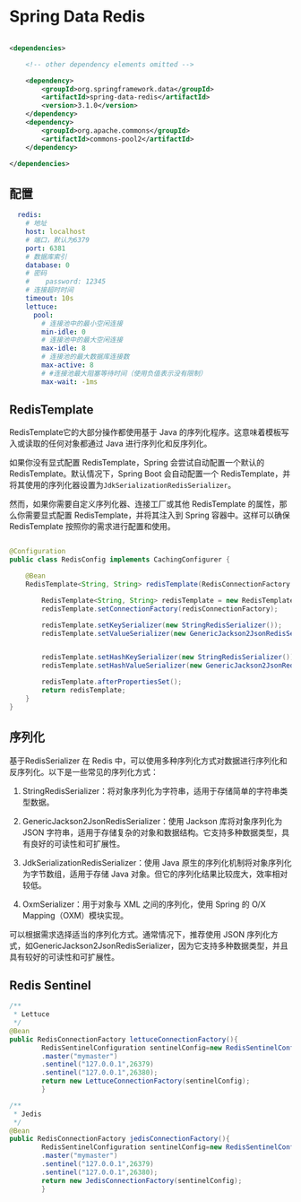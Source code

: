 # Spring Data Redis

```xml

<dependencies>

    <!-- other dependency elements omitted -->

    <dependency>
        <groupId>org.springframework.data</groupId>
        <artifactId>spring-data-redis</artifactId>
        <version>3.1.0</version>
    </dependency>
    <dependency>
        <groupId>org.apache.commons</groupId>
        <artifactId>commons-pool2</artifactId>
    </dependency>

</dependencies>

```

## 配置

```yaml
  redis:
    # 地址
    host: localhost
    # 端口，默认为6379
    port: 6381
    # 数据库索引
    database: 0
    # 密码
    #    password: 12345
    # 连接超时时间
    timeout: 10s
    lettuce:
      pool:
        # 连接池中的最小空闲连接
        min-idle: 0
        # 连接池中的最大空闲连接
        max-idle: 8
        # 连接池的最大数据库连接数
        max-active: 8
        # #连接池最大阻塞等待时间（使用负值表示没有限制）
        max-wait: -1ms

```

## RedisTemplate

RedisTemplate它的大部分操作都使用基于 Java 的序列化程序。这意味着模板写入或读取的任何对象都通过 Java 进行序列化和反序列化。

如果你没有显式配置 RedisTemplate，Spring 会尝试自动配置一个默认的 RedisTemplate。默认情况下，Spring Boot 会自动配置一个
RedisTemplate，并将其使用的序列化器设置为`JdkSerializationRedisSerializer`。

然而，如果你需要自定义序列化器、连接工厂或其他 RedisTemplate 的属性，那么你需要显式配置 RedisTemplate，并将其注入到 Spring
容器中。这样可以确保 RedisTemplate 按照你的需求进行配置和使用。

```java  

@Configuration
public class RedisConfig implements CachingConfigurer {

    @Bean
    RedisTemplate<String, String> redisTemplate(RedisConnectionFactory redisConnectionFactory) {

        RedisTemplate<String, String> redisTemplate = new RedisTemplate<>();
        redisTemplate.setConnectionFactory(redisConnectionFactory);

        redisTemplate.setKeySerializer(new StringRedisSerializer());
        redisTemplate.setValueSerializer(new GenericJackson2JsonRedisSerializer());


        redisTemplate.setHashKeySerializer(new StringRedisSerializer());
        redisTemplate.setHashValueSerializer(new GenericJackson2JsonRedisSerializer());

        redisTemplate.afterPropertiesSet();
        return redisTemplate;
    }
}


```

## 序列化

基于RedisSerializer
在 Redis 中，可以使用多种序列化方式对数据进行序列化和反序列化。以下是一些常见的序列化方式：

1. StringRedisSerializer：将对象序列化为字符串，适用于存储简单的字符串类型数据。

2. GenericJackson2JsonRedisSerializer：使用 Jackson 库将对象序列化为 JSON 字符串，适用于存储复杂的对象和数据结构。它支持多种数据类型，具有良好的可读性和可扩展性。

3. JdkSerializationRedisSerializer：使用 Java 原生的序列化机制将对象序列化为字节数组，适用于存储 Java
   对象。但它的序列化结果比较庞大，效率相对较低。

4. OxmSerializer：用于对象与 XML 之间的序列化，使用 Spring 的 O/X Mapping（OXM）模块实现。

可以根据需求选择适当的序列化方式。通常情况下，推荐使用 JSON
序列化方式，如GenericJackson2JsonRedisSerializer，因为它支持多种数据类型，并且具有较好的可读性和可扩展性。

## Redis Sentinel

```java
/**
 * Lettuce
 */
@Bean
public RedisConnectionFactory lettuceConnectionFactory(){
        RedisSentinelConfiguration sentinelConfig=new RedisSentinelConfiguration()
        .master("mymaster")
        .sentinel("127.0.0.1",26379)
        .sentinel("127.0.0.1",26380);
        return new LettuceConnectionFactory(sentinelConfig);
        }

/**
 * Jedis
 */
@Bean
public RedisConnectionFactory jedisConnectionFactory(){
        RedisSentinelConfiguration sentinelConfig=new RedisSentinelConfiguration()
        .master("mymaster")
        .sentinel("127.0.0.1",26379)
        .sentinel("127.0.0.1",26380);
        return new JedisConnectionFactory(sentinelConfig);
        }


```